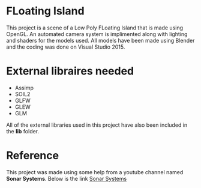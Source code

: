 # FLoating Island

This project is a scene of a Low Poly FLoating Island that is made using OpenGL.
An automated camera system is implimented along with lighting and shaders for the models used. 
All models have been made using Blender and the coding was done on Visual Studio 2015.

# External libraires needed

 * Assimp
 * SOIL2
 * GLFW
 * GLEW
 * GLM
 
 All of the external libraries used in this project have also been included in the **lib** folder.

# Reference

This project was made using some help from a youtube channel named **Sonar Systems**. 
Below is the link 
[Sonar Systems](https://www.youtube.com/watch?v=Tz0dq2krCW8&list=PLRtjMdoYXLf6zUMDJVRZYV-6g6n62vet8 "OpenGL")